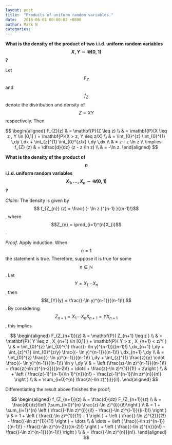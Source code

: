 ```yaml
---
layout: post
title:  "Products of uniform random variables."
date:   2016-06-01 00:00:02 +0800
author: Mark N
categories:
---
```


**What is the density of the product of two i.i.d. uniform random variables $$X, Y \sim \mathcal{U}(0,1)$$?**

Let $$F_{Z}$$ and $$f_{Z}$$ denote the distribution and density of $$Z = XY$$ respectively. Then

$$ 
\begin{aligned}
F_{Z}(z) & = \mathbf{P}(Z \leq z) \\
& = \mathbf{P}(X \leq z , Y \in [0,1] ) + \mathbf{P}(X > z, Y \leq z/X) \\
& = \int_{0}^{z} \int_{0}^{1} \,dy \,dx + \int_{z}^{1} \int_{0}^{z/x} \,dy \,dx \\
& = z - z \ln z \\
\implies f_{Z} (z) 
& = \dfrac{d}{dz} (z - z \ln z) \\
& = -\ln z.
\end{aligned} 
$$

**What is the density of the product of $$n$$ i.i.d. uniform random variables $$X_{1}, \dots,X_{n} \sim \mathcal{U}(0,1)$$?**

*Claim:* The density is given by $$ f_{Z_{n}} (z) = \frac{ (- \ln z )^{n-1} }{(n-1)!}$$, where $$Z_{n} = \prod_{i=1}^{n}X_{i}$$.

*Proof.* Apply induction. When $$n = 1$$ the statement is true. Therefore, suppose it is true for some $$ n \in \mathbb{N} $$. Let $$Y = X_{1} \cdots X_{n}$$, then $$f_{Y}(y) = \frac{(-\ln y)^{n-1}}{(n-1)!} $$. By considering $$Z_{n+1} = X_{1} \cdots X_{n}X_{n+1} = Y X_{n+1}$$, this implies

$$
\begin{aligned}
F_{Z_{n+1}}(z) & = \mathbf{P}( Z_{n+1} \leq z ) \\
& = \mathbf{P}( Y \leq z , X_{n+1} \in [0,1] ) + \mathbf{P}( Y > z , X_{n+1} < z/Y ) \\
& = \int_{0}^{z} \int_{0}^{1} \frac{(- \ln y)^{n-1}}{(n-1)!} \,dx_{n+1} \,dy + \int_{z}^{1} \int_{0}^{z/y} \frac{(- \ln y)^{n-1}}{(n-1)!} \,dx_{n+1} \,dy \\
& = \int_{0}^{z} \frac{(- \ln y)^{n-1}}{(n-1)!} \,dy + \int_{z}^{1} \frac{z}{y} \cdot \frac{(- \ln y)^{n-1}}{(n-1)!} \ln y \,dy \\
& = \left (\frac{z(-\ln z)^{n-1}}{(n-1)!} + \frac{z(-\ln z)^{n-2}}{(n-2)!} + \dots + \frac{z(-\ln z)^{1}}{1!} + z\right ) \\
& + \left ( \frac{z(-1)^{n-1}(\ln 1)^{n}}{n!} - \frac{z(-1)^{n-1}(\ln z)^{n}}{n!} \right ) \\
& = \sum_{i=0}^{n} \frac{z(-\ln z)^{i}}{i!}.
\end{aligned} 
$$

Differentiating the result above finishes the proof;

$$ 
\begin{aligned}
f_{Z_{n+1}}(z) & = \frac{d}{dz} F_{Z_{n+1}}(z) \\
& = \frac{d}{dz}\left (\sum_{i=0}^{n} \frac{z(-\ln z)^{i}}{i!}\right ) \\
& = 1 + \sum_{i=1}^{n} \left ( \frac{(-1\ln z)^{i}}{i!} - \frac{(-\ln z)^{i-1}}{(i-1)!} \right ) \\
& = 1 + \left ( \frac{(-\ln z)^{1}}{1!} - 1 \right ) + \left ( \frac{(-\ln z)^{2}}{2!} - \frac{(-\ln z)^{1}}{1!} \right ) + \dots \\
& \dots + \left ( \frac{(-\ln z)^{n-1}}{(n-1)!} - \frac{(-\ln z)^{n-2}}{(n-2)!} \right ) + \left ( \frac{(-\ln z)^{n}}{n!} - \frac{(-\ln z)^{n-1}}{(n-1)!} \right ) \\
& = \frac{(-\ln z)^{n}}{n!}.
\end{aligned} 
$$